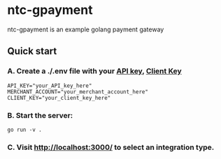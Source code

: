 # ntc-gpayment
ntc-gpayment is an example golang payment gateway  

## Quick start

### A. Create a ./.env file with your [API key](https://docs.adyen.com/development-resources/api-credentials#generate-your-api-key), [Client Key](https://docs.adyen.com/development-resources/client-side-authentication)
```shell
API_KEY="your_API_key_here"
MERCHANT_ACCOUNT="your_merchant_account_here"
CLIENT_KEY="your_client_key_here"
```

### B. Start the server:
```shell
go run -v .
```

### C. Visit [http://localhost:3000/](http://localhost:3000/) to select an integration type.

